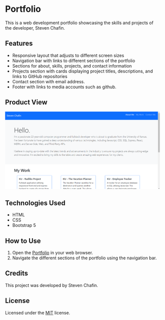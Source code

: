 # Portfolio
This is a web development portfolio showcasing the skills and projects of the developer, Steven Chafin.

## Features
- Responsive layout that adjusts to different screen sizes
- Navigation bar with links to different sections of the portfolio
- Sections for about, skills, projects, and contact information
- Projects section with cards displaying project titles, descriptions, and links to GitHub repositories
- Contact section with email address. 
- Footer with links to media accounts such as github. 


## Product View 
![Screenshot](./css/portfolio.png)

## Technologies Used
- HTML
- CSS
- Bootstrap 5

## How to Use
1. Open the [Portfolio](https://schafiniii.github.io/portfolio/) in your web browser. 
2. Navigate the different sections of the portfolio using the navigation bar. 

## Credits
This project was developed by Steven Chafin.

## License 
Licensed under the [MIT](https://opensource.org/licenses/MIT) license.